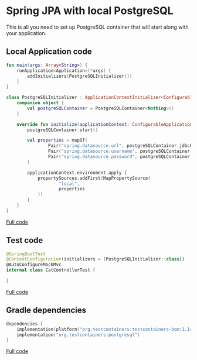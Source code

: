 # Spring JPA with local PostgreSQL

This is all you need to set up PostgreSQL container that will start along with your application.

## Local Application code

```kotlin
fun main(args: Array<String>) {
	runApplication<Application>(*args) {
		addInitializers(PostgreSQLInitializer())
	}
}

class PostgreSQLInitializer : ApplicationContextInitializer<ConfigurableApplicationContext> {
	companion object {
		val postgreSQLContainer = PostgreSQLContainer<Nothing>()
	}

	override fun initialize(applicationContext: ConfigurableApplicationContext) {
		postgreSQLContainer.start()

		val properties = mapOf(
				Pair("spring.datasource.url", postgreSQLContainer.jdbcUrl),
				Pair("spring.datasource.username", postgreSQLContainer.username),
				Pair("spring.datasource.password", postgreSQLContainer.password)
		)

		applicationContext.environment.apply {
			propertySources.addFirst(MapPropertySource(
					"local",
					properties
			))
		}
	}
}
```

[Full code](./src/main/kotlin/com/github/wpanas/spring/local/LocalApplication.kt)

## Test code

```kotlin
@SpringBootTest
@ContextConfiguration(initializers = [PostgreSQLInitializer::class])
@AutoConfigureMockMvc
internal class CatControllerTest {

}
```

[Full code](./src/test/kotlin/com/github/wpanas/spring/local/CatControllerTest.kt)

## Gradle dependencies

```kotlin
dependencies {
    implementation(platform("org.testcontainers:testcontainers-bom:1.14.3"))
    implementation("org.testcontainers:postgresql")
}
```

[Full code](./build.gradle.kts)
